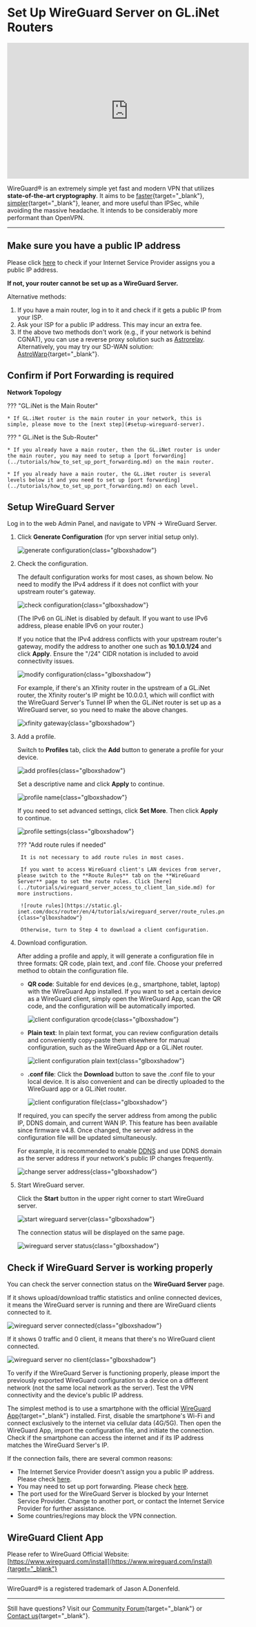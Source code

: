 # Set Up WireGuard Server on GL.iNet Routers

<iframe width="560" height="315" src="https://www.youtube.com/embed/qLEj9zoiYRs" title="YouTube video player" frameborder="0" allow="accelerometer; autoplay; clipboard-write; encrypted-media; gyroscope; picture-in-picture" allowfullscreen></iframe>

WireGuard® is an extremely simple yet fast and modern VPN that utilizes **state-of-the-art cryptography**. It aims to be [faster](https://www.wireguard.com/performance/){target="_blank"}, [simpler](https://www.wireguard.com/quickstart/){target="_blank"}, leaner, and more useful than IPSec, while avoiding the massive headache. It intends to be considerably more performant than OpenVPN. 

---

## Make sure you have a public IP address

Please click [here](../tutorials/how_to_check_if_isp_assigns_you_a_public_ip_address.md) to check if your Internet Service Provider assigns you a public IP address.

**If not, your router cannot be set up as a WireGuard Server.**

Alternative methods:

1. If you have a main router, log in to it and check if it gets a public IP from your ISP.
2. Ask your ISP for a public IP address. This may incur an extra fee.
3. If the above two methods don't work (e.g., if your network is behind CGNAT), you can use a reverse proxy solution such as [Astrorelay](../tutorials/how_to_set_up_wireguard_server_via_astrorelay.md). Alternatively, you may try our SD-WAN solution: [AstroWarp](https://www.astrowarp.net/){target="_blank"}. 

## Confirm if Port Forwarding is required

**Network Topology**

??? "GL.iNet is the Main Router"
    
    * If GL.iNet router is the main router in your network, this is simple, please move to the [next step](#setup-wireguard-server).

??? " GL.iNet is the Sub-Router"

    * If you already have a main router, then the GL.iNet router is under the main router, you may need to setup a [port forwarding](../tutorials/how_to_set_up_port_forwarding.md) on the main router.
    
    * If you already have a main router, the GL.iNet router is several levels below it and you need to set up [port forwarding](../tutorials/how_to_set_up_port_forwarding.md) on each level.

## Setup WireGuard Server

Log in to the web Admin Panel, and navigate to VPN -> WireGuard Server.

1. Click **Generate Configuration** (for vpn server initial setup only).

    ![generate configuration](https://static.gl-inet.com/docs/router/en/4/tutorials/wireguard_server/generate_configuration.png){class="glboxshadow"}

2. Check the configuration.

    The default configuration works for most cases, as shown below. No need to modify the IPv4 address if it does not conflict with your upstream router's gateway.

    ![check configuration](https://static.gl-inet.com/docs/router/en/4/tutorials/wireguard_server/check_configuration.png){class="glboxshadow"}

    (The IPv6 on GL.iNet is disabled by default. If you want to use IPv6 address, please enable IPv6 on your router.)
    
    If you notice that the IPv4 address conflicts with your upstream router's gateway, modify the address to another one such as **10.1.0.1/24** and click **Apply**. Ensure the "/24" CIDR notation is included to avoid connectivity issues.

    ![modify configuration](https://static.gl-inet.com/docs/router/en/4/tutorials/wireguard_server/modify_configuration.png){class="glboxshadow"}

    For example, if there's an Xfinity router in the upstream of a GL.iNet router, the Xfinity router's IP might be 10.0.0.1, which will conflict with the WireGuard Server's Tunnel IP when the GL.iNet router is set up as a WireGuard server, so you need to make the above changes.
    
    ![xfinity gateway](https://static.gl-inet.com/docs/router/en/4/tutorials/wireguard_server/xfinitygateway.jpg){class="glboxshadow"}

3. Add a profile.

    Switch to **Profiles** tab, click the **Add** button to generate a profile for your device.

    ![add profiles](https://static.gl-inet.com/docs/router/en/4/tutorials/wireguard_server/add_profiles.png){class="glboxshadow"}

    Set a descriptive name and click **Apply** to continue.

    ![profile name](https://static.gl-inet.com/docs/router/en/4/tutorials/wireguard_server/add_profiles_name.png){class="glboxshadow"}
    
    If you need to set advanced settings, click **Set More**. Then click **Apply** to continue.

    ![profile settings](https://static.gl-inet.com/docs/router/en/4/tutorials/wireguard_server/add_profiles_set_more.png){class="glboxshadow"}

    ??? "Add route rules if needed"

        It is not necessary to add route rules in most cases.
        
        If you want to access WireGuard client's LAN devices from server, please switch to the **Route Rules** tab on the **WireGuard Server** page to set the route rules. Click [here](../tutorials/wireguard_server_access_to_client_lan_side.md) for more instructions.

        ![route rules](https://static.gl-inet.com/docs/router/en/4/tutorials/wireguard_server/route_rules.png){class="glboxshadow"}

        Otherwise, turn to Step 4 to download a client configuration.

4. Download configuration.

    After adding a profile and apply, it will generate a configuration file in three formats: QR code, plain text, and .conf file. Choose your preferred method to obtain the configuration file.

    - **QR code**: Suitable for end devices (e.g., smartphone, tablet, laptop) with the WireGuard App installed. If you want to set a certain device as a WireGuard client, simply open the WireGuard App, scan the QR code, and the configuration will be automatically imported.
    
        ![client configuration qrcode](https://static.gl-inet.com/docs/router/en/4/tutorials/wireguard_server/download_config_qrcode.png){class="glboxshadow"}

    - **Plain text**: In plain text format, you can review configuration details and conveniently copy-paste them elsewhere for manual configuration, such as the WireGuard App or a GL.iNet router.

        ![client configuration plain text](https://static.gl-inet.com/docs/router/en/4/tutorials/wireguard_server/download_config_text.png){class="glboxshadow"}

    - **.conf file**: Click the **Download** button to save the .conf file to your local device. It is also convenient and can be directly uploaded to the WireGuard app or a GL.iNet router.

        ![client configuration file](https://static.gl-inet.com/docs/router/en/4/tutorials/wireguard_server/download_config_file.png){class="glboxshadow"}

    If required, you can specify the server address from among the public IP, DDNS domain, and current WAN IP. This feature has been available since firmware v4.8. Once changed, the server address in the configuration file will be updated simultaneously.
    
    For example, it is recommended to enable [DDNS](ddns.md) and use DDNS domain as the server address if your network's public IP changes frequently. 
    
    ![change server address](https://static.gl-inet.com/docs/router/en/4/tutorials/wireguard_server/change_server_address.png){class="glboxshadow"}

5. Start WireGuard server.

    Click the **Start** button in the upper right corner to start WireGuard server.

    ![start wireguard server](https://static.gl-inet.com/docs/router/en/4/tutorials/wireguard_server/start_wgserver.png){class="glboxshadow"}

    The connection status will be displayed on the same page.

    ![wireguard server status](https://static.gl-inet.com/docs/router/en/4/tutorials/wireguard_server/wgserver_status.png){class="glboxshadow"}

## Check if WireGuard Server is working properly

You can check the server connection status on the **WireGuard Server** page. 

If it shows upload/download traffic statistics and online connected devices, it means the WireGuard server is running and there are WireGuard clients connected to it.

![wireguard server connected](https://static.gl-inet.com/docs/router/en/4/tutorials/wireguard_server/wgserver_status.png){class="glboxshadow"}

If it shows 0 traffic and 0 client, it means that there's no WireGuard client connected.

![wireguard server no client](https://static.gl-inet.com/docs/router/en/4/tutorials/wireguard_server/wgserver_status_no_client.png){class="glboxshadow"}

To verify if the WireGuard Server is functioning properly, please import the previously exported WireGuard configuration to a device on a different network (not the same local network as the server). Test the VPN connectivity and the device's public IP address.

The simplest method is to use a smartphone with the official [WireGuard App](https://www.wireguard.com/install){target="_blank"} installed. First, disable the smartphone's Wi-Fi and connect exclusively to the internet via cellular data (4G/5G). Then open the WireGuard App, import the configuration file, and initiate the connection. Check if the smartphone can access the internet and if its IP address matches the WireGuard Server's IP.

If the connection fails, there are several common reasons:

* The Internet Service Provider doesn't assign you a public IP address. Please check [here](#make-sure-you-have-a-public-ip-address).
* You may need to set up port forwarding. Please check [here](#confirm-if-port-forwarding-is-required).
* The port used for the WireGuard Server is blocked by your Internet Service Provider. Change to another port, or contact the Internet Service Provider for further assistance.
* Some countries/regions may block the VPN connection.

## WireGuard Client App

Please refer to WireGuard Official Website: [https://www.wireguard.com/install](https://www.wireguard.com/install){target="_blank"}

---

WireGuard® is a registered trademark of Jason A.Donenfeld.

---

Still have questions? Visit our [Community Forum](https://forum.gl-inet.com){target="_blank"} or [Contact us](https://www.gl-inet.com/contacts/){target="_blank"}.